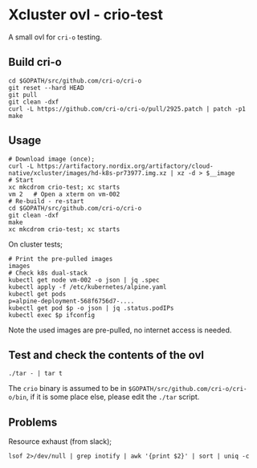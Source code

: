 # Xcluster ovl - crio-test

A small ovl for `cri-o` testing.

## Build cri-o

```
cd $GOPATH/src/github.com/cri-o/cri-o
git reset --hard HEAD
git pull
git clean -dxf
curl -L https://github.com/cri-o/cri-o/pull/2925.patch | patch -p1
make
```


## Usage

```
# Download image (once);
curl -L https://artifactory.nordix.org/artifactory/cloud-native/xcluster/images/hd-k8s-pr73977.img.xz | xz -d > $__image
# Start
xc mkcdrom crio-test; xc starts
vm 2   # Open a xterm on vm-002
# Re-build - re-start
cd $GOPATH/src/github.com/cri-o/cri-o
git clean -dxf
make
xc mkcdrom crio-test; xc starts
```

On cluster tests;
```
# Print the pre-pulled images
images
# Check k8s dual-stack
kubectl get node vm-002 -o json | jq .spec
kubectl apply -f /etc/kubernetes/alpine.yaml
kubectl get pods
p=alpine-deployment-568f6756d7-....
kubectl get pod $p -o json | jq .status.podIPs
kubectl exec $p ifconfig
```

Note the used images are pre-pulled, no internet access is needed.


## Test and check the contents of the ovl

```
./tar - | tar t
```

The `crio` binary is assumed to be in
`$GOPATH/src/github.com/cri-o/cri-o/bin`, if it is some place else,
please edit the `./tar` script.


## Problems

Resource exhaust (from slack);
```
lsof 2>/dev/null | grep inotify | awk '{print $2}' | sort | uniq -c
```
